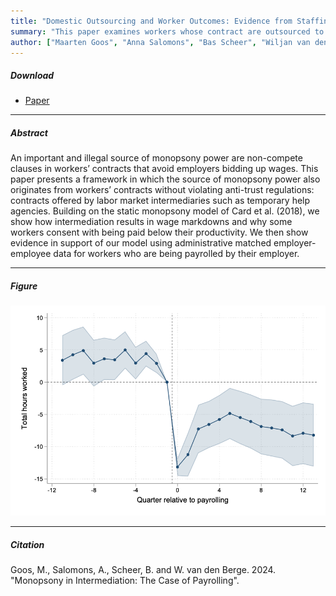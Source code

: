 ```yaml
---
title: "Domestic Outsourcing and Worker Outcomes: Evidence from Staffing Firms"
summary: "This paper examines workers whose contract are outsourced to staffing firms."
author: ["Maarten Goos", "Anna Salomons", "Bas Scheer", "Wiljan van den Berge"]
---
```


##### Download

+ [Paper](/21.pdf)

---

##### Abstract

An important and illegal source of monopsony power are non-compete clauses in workers’ contracts that avoid employers bidding up wages. This paper presents a framework in which the source of monopsony power also originates from workers’ contracts without violating anti-trust regulations: contracts offered by labor market intermediaries such as temporary help agencies. Building on the static monopsony model of Card et al. (2018), we show how intermediation results in wage markdowns and why some workers consent with being paid below their productivity. We then show evidence in support of our model using administrative matched employer-employee data for workers who are being payrolled by their employer. 

---

##### Figure  

![image](/21-figure.png#center)

---

##### Citation

Goos, M., Salomons, A., Scheer, B. and W. van den Berge. 2024. "Monopsony in Intermediation: The Case of Payrolling".




